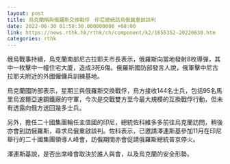 ```yaml
---
layout: post
title: 烏克蘭稱與俄羅斯交換戰俘　印尼總統訪烏俄冀重啟談判
date: 2022-06-30 01:58:30.000000000 +08:00
link: https://news.rthk.hk/rthk/ch/component/k2/1655352-20220630.htm
categories: rthk
---
```


俄烏戰事持續，烏克蘭南部尼古拉耶夫市長表示，俄羅斯向當地發射8枚導彈，其中一枚擊中一幢住宅大廈，造成3死6傷。俄羅斯國防部發言人說，俄軍擊中尼古拉耶夫附近的外國僱傭兵訓練基地。

烏克蘭國防部表示，星期三與俄羅斯交換戰俘，烏方接收144名士兵，包括95名馬里烏波爾亞速鋼鐵廠的守軍，今次是交戰雙方至今最大規模的互換戰俘行動，但未有透露向俄方送回幾多士兵。

另外，擔任二十國集團輪任主值國的印尼，總統佐科維多多前往烏克蘭訪問，稍後亦會到訪俄羅斯，尋求烏俄重啟談判。佐科表示，已邀請澤連斯基參加11月在印尼舉行的二十國集團領導人峰會，訪俄期間亦會促請俄羅斯總統普京停火。

澤連斯基說，是否出席峰會取決於誰人與會，以及烏克蘭的安全形勢。
